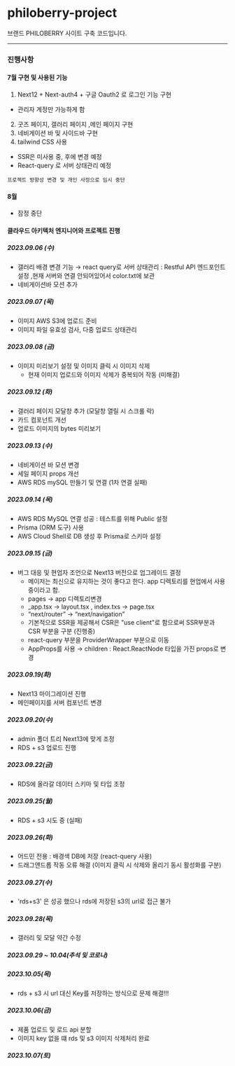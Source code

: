 # philoberry-project

브랜드 PHILOBERRY 사이트 구축 코드입니다.

---

### 진행사항

#### 7월 구현 및 사용된 기능

1. Next12 + Next-auth4 + 구글 Oauth2 로 로그인 기능 구현

- 관리자 계정만 가능하게 함

2. 굿즈 페이지, 갤러리 페이지 ,메인 페이지 구현
3. 네비게이션 바 및 사이드바 구현
4. tailwind CSS 사용

- SSR은 미사용 중, 후에 변경 예정
- React-query 로 서버 상태관리 예정

```
프로젝트 방향성 변경 및 개인 사정으로 임시 중단
```

#### 8월

- 잠정 중단

#### 클라우드 아키텍처 엔지니어와 프로젝트 진행

##### 2023.09.06 (수)

- 갤러리 배경 변경 기능 → react query로 서버 상태관리 : Restful API 엔드포인트 설정 ,현재 서버와 연결 안되어있어서 color.txt에 보관
- 네비게이션바 모션 추가

##### 2023.09.07 (목)

- 이미지 AWS S3에 업로드 준비
- 이미지 파일 유효성 검사, 다중 업로드 상태관리

##### 2023.09.08 (금)

- 이미지 미리보기 설정 및 이미지 클릭 시 이미지 삭제
  - 현재 이미지 업로드와 이미지 삭제가 중복되어 작동 (미해결)

##### 2023.09.12 (화)

- 갤러리 페이지 모달창 추가 (모달창 열릴 시 스크롤 락)
- 카드 컴포넌트 개선
- 업로드 이미지의 bytes 미리보기

##### 2023.09.13 (수)

- 네비게이션 바 모션 변경
- 세일 페이지 props 개선
- AWS RDS mySQL 만들기 및 연결 (1차 연결 실패)

##### 2023.09.14 (목)

- AWS RDS MySQL 연결 성공 : 테스트를 위해 Public 설정
- Prisma (ORM 도구) 사용
- AWS Cloud Shell로 DB 생성 후 Prisma로 스키마 설정

##### 2023.09.15 (금)

- 버그 대응 및 현업자 조언으로 Next13 버전으로 업그레이드 결정
  - 메이저는 최신으로 유지하는 것이 좋다고 한다. app 디렉토리를 현업에서 사용중이라고 함.
  - pages -> app 디렉토리변경
  - \_app.tsx -> layout.tsx , index.txs -> page.tsx
  - “next/router” → “next/navigation”
  - 기본적으로 SSR을 제공해서 CSR은 "use client"로 함으로써 SSR부분과 CSR 부분을 구분 (진행중)
  - react-query 부분을 ProviderWrapper 부분으로 이동
  - AppProps를 사용 → children : React.ReactNode 타입을 가진 props로 변경

##### 2023.09.19(화)

- Next13 마이그레이션 진행
- 메인페이지를 서버 컴포넌트 변경

##### 2023.09.20(수)

- admin 폴더 트리 Next13에 맞게 조정
- RDS + s3 업로드 진행

##### 2023.09.22(금)

- RDS에 올라갈 데이터 스키마 및 타입 조정

##### 2023.09.25(월)

- RDS + s3 시도 중 (실패)

##### 2023.09.26(화)

- 어드민 전용 : 배경색 DB에 저장 (react-query 사용)
- 드래그앤드롭 작동 오류 해결 (이미지 클릭 시 삭제와 올리기 동시 활성화를 구분)

##### 2023.09.27(수)

- 'rds+s3' 은 성공 했으나 rds에 저장된 s3의 url로 접근 불가

##### 2023.09.28(목)

- 갤러리 및 모달 약간 수정

##### 2023.09.29 ~ 10.04(추석 및 코로나)

##### 2023.10.05(목)

- rds + s3 시 url 대신 Key를 저장하는 방식으로 문제 해결!!!

##### 2023.10.06(금)

- 제품 업로드 및 로드 api 분할
- 이미지 key 없을 떄 rds 및 s3 이미지 삭제처리 완료

##### 2023.10.07(토)
